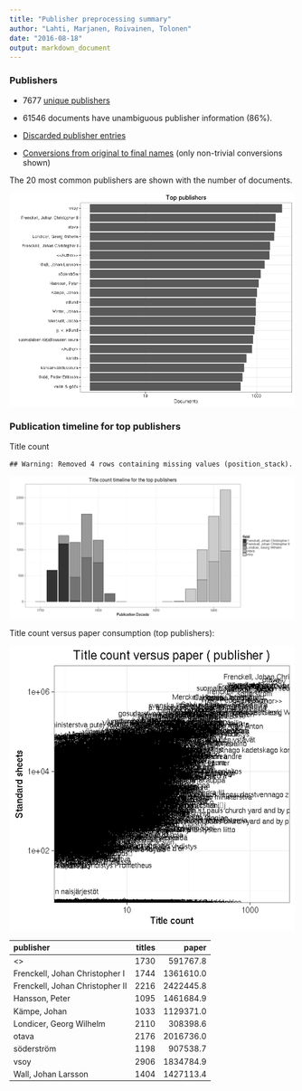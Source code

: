 ```yaml
---
title: "Publisher preprocessing summary"
author: "Lahti, Marjanen, Roivainen, Tolonen"
date: "2016-08-18"
output: markdown_document
---
```



### Publishers

 * 7677 [unique publishers](output.tables/publisher_accepted.csv)

 * 61546 documents have unambiguous publisher information (86%). 

 * [Discarded publisher entries](output.tables/publisher_discarded.csv)

 * [Conversions from original to final names](output.tables/publisher_conversion_nontrivial.csv) (only non-trivial conversions shown)


The 20 most common publishers are shown with the number of documents. 

![plot of chunk summarypublisher2](figure/summarypublisher2-1.png)

### Publication timeline for top publishers

Title count


```
## Warning: Removed 4 rows containing missing values (position_stack).
```

![plot of chunk summaryTop10pubtimeline](figure/summaryTop10pubtimeline-1.png)



Title count versus paper consumption (top publishers):

![plot of chunk publishertitlespapers](figure/publishertitlespapers-1.png)

|publisher                       | titles|     paper|
|:-------------------------------|------:|---------:|
|<<Author>>                      |   1730|  591767.8|
|Frenckell, Johan Christopher I  |   1744| 1361610.0|
|Frenckell, Johan Christopher II |   2216| 2422445.8|
|Hansson, Peter                  |   1095| 1461684.9|
|Kämpe, Johan                    |   1033| 1129371.0|
|Londicer, Georg Wilhelm         |   2110|  308398.6|
|otava                           |   2176| 2016736.0|
|söderström                      |   1198|  907538.7|
|vsoy                            |   2906| 1834784.9|
|Wall, Johan Larsson             |   1404| 1427113.4|


